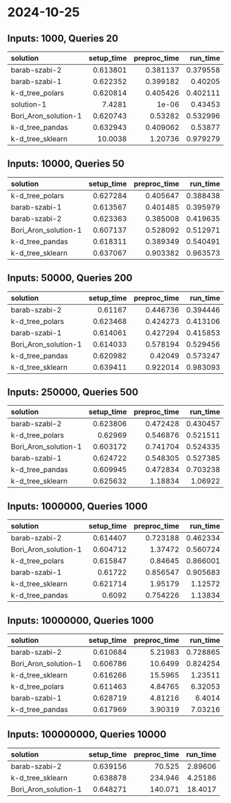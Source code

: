# 2024-10-25

## Inputs: 1000, Queries 20

| solution             |   setup_time |   preproc_time |   run_time |
|:---------------------|-------------:|---------------:|-----------:|
| barab-szabi-2        |     0.613801 |       0.381137 |   0.379558 |
| barab-szabi-1        |     0.622352 |       0.399182 |   0.40205  |
| k-d_tree_polars      |     0.620814 |       0.405426 |   0.402111 |
| solution-1           |     7.4281   |       1e-06    |   0.43453  |
| Bori_Aron_solution-1 |     0.620743 |       0.53282  |   0.532996 |
| k-d_tree_pandas      |     0.632943 |       0.409062 |   0.53877  |
| k-d_tree_sklearn     |    10.0038   |       1.20736  |   0.979279 |

## Inputs: 10000, Queries 50

| solution             |   setup_time |   preproc_time |   run_time |
|:---------------------|-------------:|---------------:|-----------:|
| k-d_tree_polars      |     0.627284 |       0.405647 |   0.388438 |
| barab-szabi-1        |     0.613567 |       0.401485 |   0.395979 |
| barab-szabi-2        |     0.623363 |       0.385008 |   0.419635 |
| Bori_Aron_solution-1 |     0.607137 |       0.528092 |   0.512971 |
| k-d_tree_pandas      |     0.618311 |       0.389349 |   0.540491 |
| k-d_tree_sklearn     |     0.637067 |       0.903382 |   0.963573 |

## Inputs: 50000, Queries 200

| solution             |   setup_time |   preproc_time |   run_time |
|:---------------------|-------------:|---------------:|-----------:|
| barab-szabi-2        |     0.61167  |       0.446736 |   0.394446 |
| k-d_tree_polars      |     0.623468 |       0.424273 |   0.413106 |
| barab-szabi-1        |     0.614061 |       0.427294 |   0.415853 |
| Bori_Aron_solution-1 |     0.614033 |       0.578194 |   0.529456 |
| k-d_tree_pandas      |     0.620982 |       0.42049  |   0.573247 |
| k-d_tree_sklearn     |     0.639411 |       0.922014 |   0.983093 |

## Inputs: 250000, Queries 500

| solution             |   setup_time |   preproc_time |   run_time |
|:---------------------|-------------:|---------------:|-----------:|
| barab-szabi-2        |     0.623806 |       0.472428 |   0.430457 |
| k-d_tree_polars      |     0.62969  |       0.546876 |   0.521511 |
| Bori_Aron_solution-1 |     0.603172 |       0.741704 |   0.524335 |
| barab-szabi-1        |     0.624722 |       0.548305 |   0.527385 |
| k-d_tree_pandas      |     0.609945 |       0.472834 |   0.703238 |
| k-d_tree_sklearn     |     0.625632 |       1.18834  |   1.06922  |

## Inputs: 1000000, Queries 1000

| solution             |   setup_time |   preproc_time |   run_time |
|:---------------------|-------------:|---------------:|-----------:|
| barab-szabi-2        |     0.614407 |       0.723188 |   0.462334 |
| Bori_Aron_solution-1 |     0.604712 |       1.37472  |   0.560724 |
| k-d_tree_polars      |     0.615847 |       0.84645  |   0.866001 |
| barab-szabi-1        |     0.61722  |       0.856547 |   0.905683 |
| k-d_tree_sklearn     |     0.621714 |       1.95179  |   1.12572  |
| k-d_tree_pandas      |     0.6092   |       0.754226 |   1.13834  |

## Inputs: 10000000, Queries 1000

| solution             |   setup_time |   preproc_time |   run_time |
|:---------------------|-------------:|---------------:|-----------:|
| barab-szabi-2        |     0.610684 |        5.21983 |   0.728865 |
| Bori_Aron_solution-1 |     0.606786 |       10.6499  |   0.824254 |
| k-d_tree_sklearn     |     0.616266 |       15.5965  |   1.23511  |
| k-d_tree_polars      |     0.611463 |        4.84765 |   6.32053  |
| barab-szabi-1        |     0.628719 |        4.81216 |   6.4014   |
| k-d_tree_pandas      |     0.617969 |        3.90319 |   7.03216  |

## Inputs: 100000000, Queries 10000

| solution             |   setup_time |   preproc_time |   run_time |
|:---------------------|-------------:|---------------:|-----------:|
| barab-szabi-2        |     0.639156 |         70.525 |    2.89606 |
| k-d_tree_sklearn     |     0.638878 |        234.946 |    4.25186 |
| Bori_Aron_solution-1 |     0.648271 |        140.071 |   18.4017  |